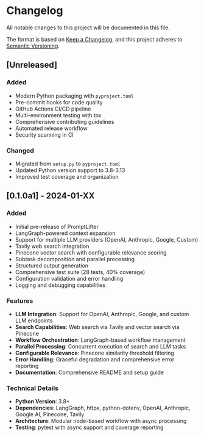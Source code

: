 # Changelog

All notable changes to this project will be documented in this file.

The format is based on [Keep a Changelog](https://keepachangelog.com/en/1.0.0/),
and this project adheres to [Semantic Versioning](https://semver.org/spec/v2.0.0.html).

## [Unreleased]

### Added
- Modern Python packaging with `pyproject.toml`
- Pre-commit hooks for code quality
- GitHub Actions CI/CD pipeline
- Multi-environment testing with tox
- Comprehensive contributing guidelines
- Automated release workflow
- Security scanning in CI

### Changed
- Migrated from `setup.py` to `pyproject.toml`
- Updated Python version support to 3.8-3.13
- Improved test coverage and organization

## [0.1.0a1] - 2024-01-XX

### Added
- Initial pre-release of PromptLifter
- LangGraph-powered context expansion
- Support for multiple LLM providers (OpenAI, Anthropic, Google, Custom)
- Tavily web search integration
- Pinecone vector search with configurable relevance scoring
- Subtask decomposition and parallel processing
- Structured output generation
- Comprehensive test suite (28 tests, 40% coverage)
- Configuration validation and error handling
- Logging and debugging capabilities

### Features
- **LLM Integration**: Support for OpenAI, Anthropic, Google, and custom LLM endpoints
- **Search Capabilities**: Web search via Tavily and vector search via Pinecone
- **Workflow Orchestration**: LangGraph-based workflow management
- **Parallel Processing**: Concurrent execution of search and LLM tasks
- **Configurable Relevance**: Pinecone similarity threshold filtering
- **Error Handling**: Graceful degradation and comprehensive error reporting
- **Documentation**: Comprehensive README and setup guide

### Technical Details
- **Python Version**: 3.8+
- **Dependencies**: LangGraph, httpx, python-dotenv, OpenAI, Anthropic, Google AI, Pinecone, Tavily
- **Architecture**: Modular node-based workflow with async processing
- **Testing**: pytest with async support and coverage reporting 